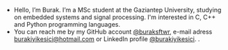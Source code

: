 - Hello, I’m Burak.
I’m a MSc student at the Gaziantep University, studying on embedded systems and signal processing.
I'm interested in C, C++ and Python programming languages.
- You can reach me by my GitHub account [@buraksftwr](https://github.com/buraksftwr), e-mail adress [burakiyikesici@hotmail.com](burakiyikesici@hotmail.com) or LinkedIn profile [@burakiyikesici](https://www.linkedin.com/in/burakiyikesici/). .
